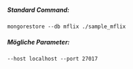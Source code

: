 ##### Standard Command:
```
mongorestore --db mflix ./sample_mflix
```
##### Mögliche Parameter:
```
--host localhost --port 27017
```
